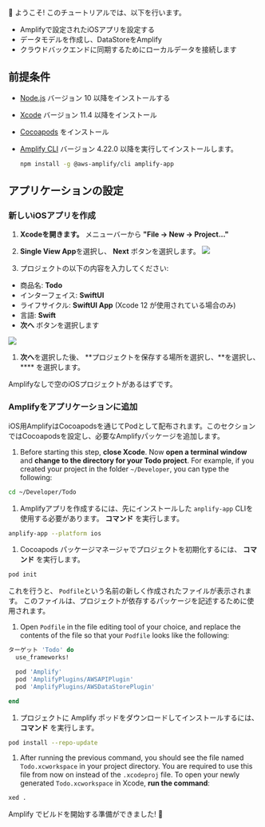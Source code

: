 
👋 ようこそ! このチュートリアルでは、以下を行います。

- Amplifyで設定されたiOSアプリを設定する
- データモデルを作成し、DataStoreをAmplify
- クラウドバックエンドに同期するためにローカルデータを接続します

## 前提条件

- [Node.js](https://nodejs.org/en/) バージョン 10 以降をインストールする
- [Xcode](https://developer.apple.com/xcode/downloads/) バージョン 11.4 以降をインストール
- [Cocoapods](https://cocoapods.org/) をインストール
- [Amplify CLI](~/cli/cli.md) バージョン 4.22.0 以降を実行してインストールします。

    ```bash
    npm install -g @aws-amplify/cli amplify-app
    ```

## アプリケーションの設定

### 新しいiOSアプリを作成

1. **Xcodeを開きます。** メニューバーから **"File -> New -> Project..."**

1. **Single View App**を選択し、 **Next** ボタンを選択します。 ![](~/images/lib/getting-started/ios/set-up-ios-select-project-template.png)

1. プロジェクトの以下の内容を入力してください:
  * 商品名: **Todo**
  * インターフェイス: **SwiftUI**
  * ライフサイクル: **SwiftUI App** (Xcode 12 が使用されている場合のみ)
  * 言語: **Swift**
  * **次へ** ボタンを選択します

  ![](~/images/lib/getting-started/ios/set-up-ios-studio-configure-your-project.png)

1. **次へ**を選択した後、 **プロジェクトを保存する場所を選択し、**を選択し、 **** を選択します。

  Amplifyなしで空のiOSプロジェクトがあるはずです。

### Amplifyをアプリケーションに追加

iOS用AmplifyはCocoapodsを通じてPodとして配布されます。このセクションではCocoapodsを設定し、必要なAmplifyパッケージを追加します。

1. Before starting this step, **close Xcode**. Now **open a terminal window** and **change to the directory for your Todo project**. For example, if you created your project in the folder `~/Developer`, you can type the following:
  ```bash
  cd ~/Developer/Todo
  ```

1. Amplifyアプリを作成するには、先にインストールした `anplify-app` CLIを使用する必要があります。 **コマンド** を実行します。
  ```bash
  anplify-app --platform ios
  ```

1. Cocoapods パッケージマネージャでプロジェクトを初期化するには、 **コマンド** を実行します。
  ```bash
  pod init
  ```

  これを行うと、 `Podfile`という名前の新しく作成されたファイルが表示されます。 このファイルは、プロジェクトが依存するパッケージを記述するために使用されます。

1. Open `Podfile` in the file editing tool of your choice, and replace the contents of the file so that your `Podfile` looks like the following:
  ```ruby
  ターゲット 'Todo' do
    use_frameworks!

    pod 'Amplify'
    pod 'AmplifyPlugins/AWSAPIPlugin'
    pod 'AmplifyPlugins/AWSDataStorePlugin'

  end
  ```

1. プロジェクトに Amplify ポッドをダウンロードしてインストールするには、 **コマンド** を実行します。
  ```bash
  pod install --repo-update
  ```

1. After running the previous command, you should see the file named `Todo.xcworkspace` in your project directory. You are required to use this file from now on instead of the `.xcodeproj` file. To open your newly generated `Todo.xcworkspace` in Xcode, **run the command**:
  ```bash
  xed .
  ```

Amplify でビルドを開始する準備ができました! 🎉
